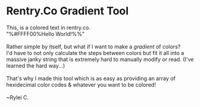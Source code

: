 # Rentry.Co Gradient Tool

This, is a colored text in rentry.co.<br>
"%#FFFF00%Hello World!%%"<br><br>
Rather simple by itself, but what if I want to make a *gradient* of colors?
<br>I'd have to not only calculate the steps between colors but fit it all into a massive janky string that is extremely hard to manually modify or read. (I've learned the hard way...)
<br><br>That's why I made this tool which is as easy as providing an array of hexidecimal color codes & whatever you want to be colored!<br><br>~Rylei C.
